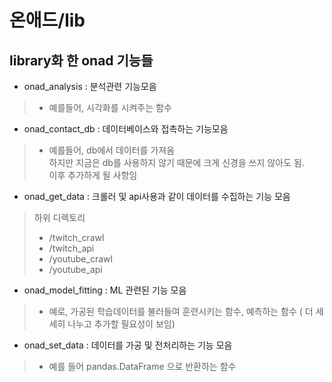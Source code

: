 # 온애드/lib
## library화 한 onad 기능들

- onad_analysis : 분석관련 기능모음
>- 예를들어, 시각화를 시켜주는 함수

- onad_contact_db : 데이터베이스와 접촉하는 기능모음
>- 예를들어, db에서 데이터를 가져옴  
> 하지만 지금은 db를 사용하지 않기 때문에 크게 신경을 쓰지 않아도 됨.  
> 이후 추가하게 될 사항임

- onad_get_data : 크롤러 및 api사용과 같이 데이터를 수집하는 기능 모음
> 하위 디렉토리
>- /twitch_crawl  
>- /twitch_api  
>- /youtube_crawl  
>- /youtube_api  

- onad_model_fitting : ML 관련된 기능 모음
>- 예로, 가공된 학습데이터를 불러들여 훈련시키는 함수, 예측하는 함수 ( 더 세세히 나누고 추가할 필요성이 보임)

- onad_set_data : 데이터를 가공 및 전처리하는 기능 모음
>- 예를 들어 pandas.DataFrame 으로 반환하는 함수